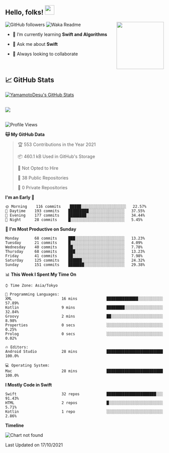 ## Hello, folks! <img src="https://raw.githubusercontent.com/MartinHeinz/MartinHeinz/master/wave.gif" width="30px"> 
<p>
<img align="right" src="https://media.giphy.com/media/26ufdb3cYKwbRtYVW/giphy.gif" style="max-width:100%;" height="150px">
 
![GitHub followers](https://img.shields.io/github/followers/YamamotoDesu?label=Follow&style=social)
![Waka Readme](https://github.com/YamamotoDesu/YamamotoDesu/workflows/Waka%20Readme/badge.svg)
 
- 🌱 I’m currently learning **Swift and Algorithms**  
 
- 💬 Ask me about **Swift**  
 
- 👯 Always looking to collaborate
</p>
<br>

## &#x1f4c8; GitHub Stats
<a href="https://github.com/YamamotoDesu/YamamotoDesu">
  <img align="center" src="https://github-readme-stats.vercel.app/api?username=YamamotoDesu&show_icons=true&line_height=27&count_private=true&title_color=ffffff&text_color=c9cacc&icon_color=2bbc8a&bg_color=1d1f21&hide=contribs,prs&show_icons=true" alt="YamamotoDesu's GitHub Stats" /><br><br>
</a>

![](https://github-profile-summary-cards.vercel.app/api/cards/profile-details?username=YamamotoDesu&theme=vue)
<br><br>

<!--START_SECTION:waka-->
![Profile Views](http://img.shields.io/badge/Profile%20Views-7-blue)

**🐱 My GitHub Data** 

> 🏆 553 Contributions in the Year 2021
 > 
> 📦 460.1 kB Used in GitHub's Storage 
 > 
> 🚫 Not Opted to Hire
 > 
> 📜 38 Public Repositories 
 > 
> 🔑 0 Private Repositories  
 > 
**I'm an Early 🐤** 

```text
🌞 Morning    116 commits    █████░░░░░░░░░░░░░░░░░░░░   22.57% 
🌆 Daytime    193 commits    █████████░░░░░░░░░░░░░░░░   37.55% 
🌃 Evening    177 commits    ████████░░░░░░░░░░░░░░░░░   34.44% 
🌙 Night      28 commits     █░░░░░░░░░░░░░░░░░░░░░░░░   5.45%

```
📅 **I'm Most Productive on Sunday** 

```text
Monday       68 commits     ███░░░░░░░░░░░░░░░░░░░░░░   13.23% 
Tuesday      21 commits     █░░░░░░░░░░░░░░░░░░░░░░░░   4.09% 
Wednesday    40 commits     ██░░░░░░░░░░░░░░░░░░░░░░░   7.78% 
Thursday     68 commits     ███░░░░░░░░░░░░░░░░░░░░░░   13.23% 
Friday       41 commits     ██░░░░░░░░░░░░░░░░░░░░░░░   7.98% 
Saturday     125 commits    ██████░░░░░░░░░░░░░░░░░░░   24.32% 
Sunday       151 commits    ███████░░░░░░░░░░░░░░░░░░   29.38%

```


📊 **This Week I Spent My Time On** 

```text
⌚︎ Time Zone: Asia/Tokyo

💬 Programming Languages: 
XML                      16 mins             ██████████████░░░░░░░░░░░   57.89% 
Kotlin                   9 mins              ████████░░░░░░░░░░░░░░░░░   32.84% 
Groovy                   2 mins              ██░░░░░░░░░░░░░░░░░░░░░░░   8.98% 
Properties               0 secs              ░░░░░░░░░░░░░░░░░░░░░░░░░   0.25% 
Prolog                   0 secs              ░░░░░░░░░░░░░░░░░░░░░░░░░   0.02%

🔥 Editors: 
Android Studio           28 mins             █████████████████████████   100.0%

💻 Operating System: 
Mac                      28 mins             █████████████████████████   100.0%

```

**I Mostly Code in Swift** 

```text
Swift                    32 repos            ██████████████████████░░░   91.43% 
HTML                     2 repos             █░░░░░░░░░░░░░░░░░░░░░░░░   5.71% 
Kotlin                   1 repo              ░░░░░░░░░░░░░░░░░░░░░░░░░   2.86%

```


**Timeline**

![Chart not found](https://raw.githubusercontent.com/YamamotoDesu/YamamotoDesu/main/charts/bar_graph.png) 


 Last Updated on 17/10/2021
<!--END_SECTION:waka-->

